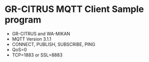 # GR-CITRUS MQTT Client Sample program
- GR-CITRUS and WA-MIKAN
- MQTT Version 3.1.1
- CONNECT, PUBLISH, SUBSCRIBE, PING
- QoS=0
- TCP=1883 or SSL=8883
